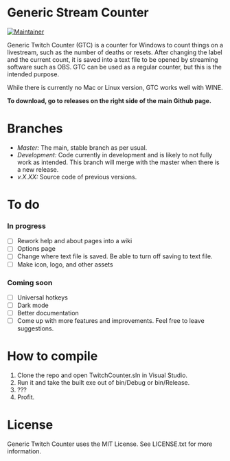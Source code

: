 # Generic Stream Counter
[![Maintainer](https://img.shields.io/badge/maintainer-njshockey-blue)](https://github.com/njshockey)

Generic Twitch Counter (GTC) is a counter for Windows to count things on a livestream, such as the number of deaths or resets. After changing the label and the current count, it is saved into a text file to be opened by streaming software such as OBS. GTC can be used as a regular counter, but this is the intended purpose.

While there is currently no Mac or Linux version, GTC works well with WINE.

**To download, go to releases on the right side of the main Github page.**

# Branches
- *Master:* The main, stable branch as per usual.
- *Development:* Code currently in development and is likely to not fully work as intended. This branch will merge with the master when there is a new release.
- *v.X.XX:* Source code of previous versions.

# To do
### In progress 
- [ ] Rework help and about pages into a wiki
- [ ] Options page
- [ ] Change where text file is saved. Be able to turn off saving to text file.
- [ ] Make icon, logo, and other assets
### Coming soon
- [ ] Universal hotkeys
- [ ] Dark mode
- [ ] Better documentation
- [ ] Come up with more features and improvements. Feel free to leave suggestions.

# How to compile
1. Clone the repo and open TwitchCounter.sln in Visual Studio.
2. Run it and take the built exe out of bin/Debug or bin/Release.
3. ???
4. Profit.

# License
Generic Twitch Counter uses the MIT License. See LICENSE.txt for more information.

